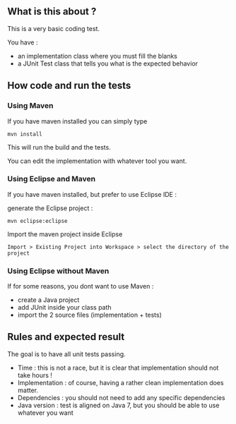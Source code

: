 ## What is this about ?

This is a very basic coding test.

You have :

 - an implementation class where you must fill the blanks
 - a JUnit Test class that tells you what is the expected behavior

## How code and run the tests

### Using Maven

If you have maven installed you can simply type 

    mvn install

This will run the build and the tests.

You can edit the implementation with whatever tool you want.

### Using Eclipse and Maven

If you have maven installed, but prefer to use Eclipse IDE :

generate the Eclipse project :

    mvn eclipse:eclipse

Import the maven project inside Eclipse

    Import > Existing Project into Workspace > select the directory of the project 

### Using Eclipse without Maven

If for some reasons, you dont want to use Maven :

 - create a Java project
 - add JUnit inside your class path
 - import the 2 source files (implementation + tests)

## Rules and expected result 

The goal is to have all unit tests passing.

 - Time  : this is not a race, but it is clear that implementation should not take hours !
 - Implementation : of course, having a rather clean implementation does matter.
 - Dependencies : you should not need to add any specific dependencies
 - Java version : test is aligned on Java 7, but you should be able to use whatever you want

